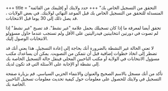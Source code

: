+++
title = "التحقق من التسجيل الخاص بك"
+++
حدد ولايتك أو إقليمك من القائمة المنسدلة للتحقق من التسجيل الخاص بك قبل الموعد النهائي لولايتك. في بعض الولايات ، قد يصل ذلك إلى 30 يوما قبل الانتخابات. 

تحقق أيضا لمعرفة ما إذا كان تسجيلك يحمل علامة "غير نشط". قد تصبح "غير نشط" إذا لم تصوت في دورتين انتخابيتين فيدراليتين على الأقل ولم تستجب عندما حاول مسؤولو الانتخابات الوصول إليك.

لا تعني الحالة غير النشطة بالضرورة أنك بحاجة إلى إعادة التسجيل.  هذا يعني أنك قد تضطر إلى اتخاذ خطوات إضافية قبل أن تتمكن من التصويت. يمكن أن يساعدك مكتب مسؤول الانتخابات في الولاية أو مكتب الناخبين المحلي فينقل حالة التسجيل الخاصة بك إلى نشطة أو الإجابة على الأسئلة التي قد تكون لديك. 

تأكد من أنك مسجل بالاسم الصحيح والعنوان والانتماء الحزبي السياسي. قم بزيارة صفحة التسجيل في ولايتك للحصول على معلومات حول كيفية تحديث معلومات تسجيل الناخبين الخاصة بك. 
